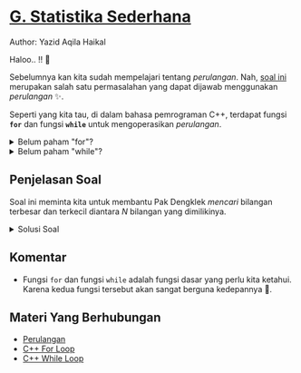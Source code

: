 # [G. Statistika Sederhana](https://tlx.toki.id/courses/basic/chapters/06/problems/G)

Author: Yazid Aqila Haikal

Haloo.. !! 👋

Sebelumnya kan kita sudah mempelajari tentang *perulangan*. Nah, [soal ini](https://tlx.toki.id/courses/basic/chapters/06/problems/G) merupakan salah satu permasalahan yang dapat dijawab menggunakan *perulangan* ✨.

Seperti yang kita tau, di dalam bahasa pemrograman C++, terdapat fungsi **`for`** dan fungsi **`while`** untuk mengoperasikan *perulangan*.

<details>
  <summary>Belum paham "for"?</summary>

`for` adalah salah satu fungsi yang dapat melakukan *perulangan* ✨. 
```c++
for(Pernyataan 1; Pernyataan 2; Pernyataan 3){
    // blok kode yang akan dijalankan
}
```
Nah, dari contoh di atas, dapat kita lihat bahwa dalam fungsi `for` terdapat 3 pernyataan yang berada di dalam `"()"` dan dibatasi oleh tanda `";"`.

- **Pernyataan 1** dieksekusi (satu kali) sebelum menjalankan blok kode.
- **Pernyataan 2** mendefinisikan kondisi untuk mengeksekusi blok kode.
- **Pernyataan 3** dijalankan (setiap kali) setelah blok kode dieksekusi.

### Contoh:

```
Hitunglah jumlah, mulai dari angka 1 hingga 5.
```

😎: "Ya.., tinggal ditambah manual aja kan? 1+2+3+4+5?"

Sebenernya.., ga salah sih. Tapi, kalau misalkan kita disuruh hitung dari angka 1 sampai 1000 kan bakal pegel juga ngetiknya 🗿.

Nah, disinilah fungsi `for` bakal berguna banget.

Caranya adalah:
1. Misalkan $i = 1$.
2. Buat kondisi yang selama $i ≤ 5$, blok kode di dalam `"{}"` akan dikerjakan.
3. Ubah nilai $i$ menjadi tambah 1 setiap blok kode di dalam `"{}"` selesai dikerjakan.
4. Tunggu sampe $i > 5$.
5. Uuudahh.. 🤌

Dalam bentuk program C++ nya dapat diketikkan sebagai:
```c++
#include<iostream>
using namespace std;

int main(){
  int hasil = 0;
  for(int i = 1; i <= 5; i++){
    hasil = hasil + i;
  }
  cout << hasil;
  return 0;
}
```
</details>

<details>
  <summary>Belum paham "while"?</summary>

`while` adalah salah satu fungsi yang dapat melakukan *perulangan* ✨. 
```c++
while(Pernyataan){
    // blok kode yang akan dijalankan
}
```
Nah, dari contoh di atas, dapat kita lihat bahwa dalam fungsi `while` terdapat pernyataan yang berada di dalam `"()"`. Pernyataan tersebut memiliki fungsi yang sama seperti fungsi `if`, yang dimana bertujuan untuk memeriksa kebenaran.

### Contoh:

```
Keluarkan angka dari 1 hingga 5 yang habis dibagi 3,
```

😎: "Ooo... tinggal `cout << "3"` aja kan?"

Boleeeeh.., tapi kalau misalkan yang diminta dari angka 1 sampai 1000 kan ga mungkin kita periksa satu per satu sampai 1000 terus diketik semuanya 🗿.

Nah, dengan adanya fungsi `while` dapat mempermudah hidup kita 🙌.

Caranya adalah:
1. Misalkan $i = 1$.
2. Buat kondisi yang selama $i ≤ 5$, blok kode di dalam `"{}"` akan dikerjakan.
3. Cek apakah $i$ habis dibagi 3. Dan keluarkan jika benar.
4. Buat perintah untuk mengubah nilai $i$ menjadi tambah 1 setiap blok kode di dalam `"{}"` selesai dikerjakan.
5. Tunggu sampe $i > 5$.
6. Uuudahh.. 🤌

Dalam bentuk program C++ nya dapat diketikkan sebagai:
```c++
#include<iostream>
using namespace std;

int main(){
  int i = 1;
  while(i <= 5){
    if(i % 3 == 0){
        cout << i;
    }
    i++;
  }
  return 0;
}
```
</details>

## Penjelasan Soal

Soal ini meminta kita untuk membantu Pak Dengklek *mencari* bilangan terbesar dan terkecil diantara $N$ bilangan yang dimilikinya.

<details>
  <summary>Solusi Soal</summary>

<details>
  <summary>💡 <b>Ide Solusi</b> 💡</summary>

1. Permisalkan masukan pertama sebagai nilai yang paling besar dan paling kecil.
2. Buat perulangan sebanyak $N-1$ kali untuk memasukkan bilangan yang lain.
3. Setiap perulangan langsung periksa, jika masukan baru lebih besar daripada bilangan sebelumnya, maka bilangan tersebut menjadi bilangan paling besar.
4. Periksa juga, jika masukan baru lebih kecil daripada bilangan sebelumnya, maka bilangan tersebut menjadi bilangan paling kecil.
5. Nah, habis itu udaaah 😇✨.
</details>

1. Menggunakan For
```c++
#include <bits/stdc++.h>
using namespace std;

int main() {
  int N, Ni;
  cin >> N >> Ni; //Ni sebagai patokan bilangan pertama
  int A = Ni, B = Ni; //A = terbesar, B = terkecil
  for (int i = 1; i < N; i++) {
    cin >> Ni;
    if(Ni > A){ //Periksa jika Ni lebih besar dari A
        A = Ni; //Nilai A akan menjadi Ni
    }else if(Ni < B){ //Periksa jika Ni lebih kecil dari B
        B = Ni; //Nilai B akan menjadi Ni
    }
  }
  cout << A << " " << B << endl;
  return 0;
}
```

2. Menggunakan While
```c++
#include <bits/stdc++.h>
using namespace std;

int main() {
  int N, Ni, i = 1;
  cin >> N >> Ni; //Ni sebagai patokan bilangan pertama
  int A = Ni, B = Ni; //A = terbesar, B = terkecil
  while(i < N){
    cin >> Ni;
    if(Ni > A){ //Periksa jika Ni lebih besar dari A
        A = Ni; //Nilai A akan menjadi Ni
    }else if(Ni < B){ //Periksa jika Ni lebih kecil dari B
        B = Ni; //Nilai B akan menjadi Ni
    }
  }
  cout << A << " " << B << endl;
  return 0;
}
```

</details>

## Komentar
    
- Fungsi `for` dan fungsi `while` adalah fungsi dasar yang perlu kita ketahui. Karena kedua fungsi tersebut akan sangat berguna kedepannya 🙌.

## Materi Yang Berhubungan

- [Perulangan](https://docs.google.com/viewerng/viewer?url=https://github.com/ia-toki/training-gate-id-pdf/raw/master/pemrograman-dasar-cpp_06-perulangan.pdf)    
- [C++ For Loop](https://www.w3schools.com/cpp/cpp_for_loop.asp)
- [C++ While Loop](https://www.w3schools.com/cpp/cpp_while_loop.asp)

